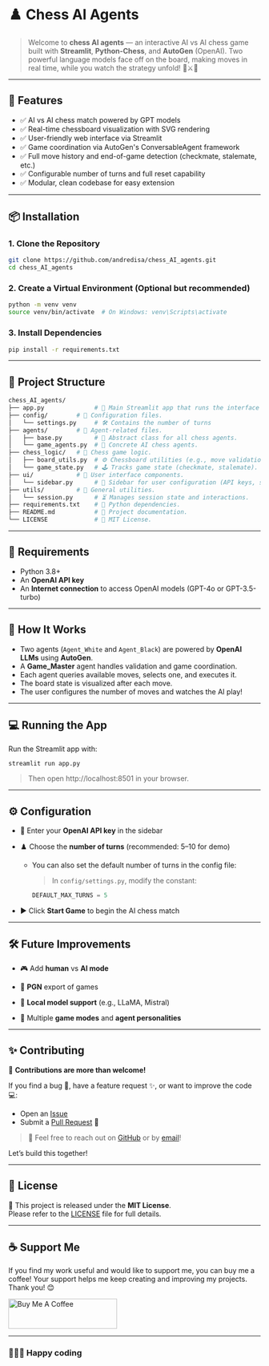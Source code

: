 # ♟️ Chess AI Agents

>Welcome to **chess AI agents** — an interactive AI vs AI chess game built with **Streamlit**, **Python-Chess**, and **AutoGen** (OpenAI). Two powerful language models face off on the board, making moves in real time, while you watch the strategy unfold! 🤖⚔️🤖


---

## 🚀 Features

- ✅ AI vs AI chess match powered by GPT models
- ✅ Real-time chessboard visualization with SVG rendering
- ✅ User-friendly web interface via Streamlit
- ✅ Game coordination via AutoGen's ConversableAgent framework
- ✅ Full move history and end-of-game detection (checkmate, stalemate, etc.)
- ✅ Configurable number of turns and full reset capability
- ✅ Modular, clean codebase for easy extension

---

## 📦 Installation

### 1. Clone the Repository

```bash
git clone https://github.com/andredisa/chess_AI_agents.git
cd chess_AI_agents
```

### 2. Create a Virtual Environment (Optional but recommended)
```bash
python -m venv venv
source venv/bin/activate  # On Windows: venv\Scripts\activate
```

### 3. Install Dependencies
```bash
pip install -r requirements.txt
```

---

## 📂 Project Structure

```bash
chess_AI_agents/
├── app.py              # 🚀 Main Streamlit app that runs the interface and integrates all components.
├── config/        # 📂 Configuration files.
│   └── settings.py     # 🛠️ Contains the number of turns
├── agents/        # 📂 Agent-related files.
│   ├── base.py         # 🧠 Abstract class for all chess agents.
│   └── game_agents.py  # 🤖 Concrete AI chess agents.
├── chess_logic/   # 📂 Chess game logic.
│   ├── board_utils.py  # ⚙️ Chessboard utilities (e.g., move validation).
│   └── game_state.py   # 🕹️ Tracks game state (checkmate, stalemate).
├── ui/            # 📂 User interface components.
│   └── sidebar.py      # 📝 Sidebar for user configuration (API keys, settings).
├── utils/         # 📂 General utilities.
│   └── session.py      # ⏳ Manages session state and interactions.
├── requirements.txt    # 📜 Python dependencies.
├── README.md           # 📄 Project documentation.
└── LICENSE             # 📝 MIT License.


```

---

## 🔑 Requirements

- Python 3.8+
- An **OpenAI API key**
- An **Internet connection** to access OpenAI models (GPT-4o or GPT-3.5-turbo)

---

## 🧠 How It Works

- Two agents (`Agent_White` and `Agent_Black`) are powered by **OpenAI LLMs** using **AutoGen**.
- A **Game_Master** agent handles validation and game coordination.
- Each agent queries available moves, selects one, and executes it.
- The board state is visualized after each move.
- The user configures the number of moves and watches the AI play!

---

## 💻 Running the App

Run the Streamlit app with:

```bash
streamlit run app.py
```
> Then open http://localhost:8501 in your browser.

---

## ⚙️ Configuration
- 🔐 Enter your **OpenAI API key** in the sidebar

- ♟️ Choose the **number of turns** (recommended: 5–10 for demo)

    - You can also set the default number of turns in the config file:
        > In `config/settings.py`, modify the constant:
        ```python
        DEFAULT_MAX_TURNS = 5
        ```


- ▶️ Click **Start Game** to begin the AI chess match

---

## 🛠️ Future Improvements
- 🎮 Add **human** vs **AI mode**

- 📄 **PGN** export of games

- 🤖 **Local model support** (e.g., LLaMA, Mistral)

- 🔁 Multiple **game modes** and **agent personalities**

--- 

## ✨ Contributing

🎉 **Contributions are more than welcome!**

If you find a bug 🐞, have a feature request ✨, or want to improve the code 💻:

- Open an [Issue](https://github.com/andredisa/chess_AI_agents/issues)  
- Submit a [Pull Request](https://github.com/andredisa/chess_AI_agents/pulls) 🚀  

>💬 Feel free to reach out on [GitHub](https://github.com/andredisa) or by [email](mailto:andreadisanti22@gmail.com)!

Let’s build this together!

---

## 📜 License

📄 This project is released under the **MIT License**.  
Please refer to the [LICENSE](LICENSE) file for full details.

---

## ☕ Support Me

If you find my work useful and would like to support me, you can buy me a coffee! Your support helps me keep creating and improving my projects. Thank you! 😊

<a href="https://www.buymeacoffee.com/andredisa" target="_blank"><img src="https://cdn.buymeacoffee.com/buttons/v2/default-yellow.png" alt="Buy Me A Coffee" style="height: 60px !important;width: 217px !important;" ></a>

---

### 🧑‍💻✨ Happy coding
